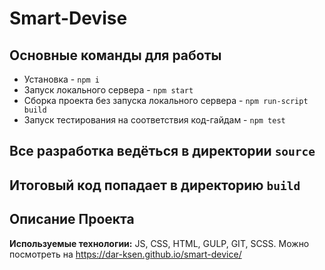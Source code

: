 # Smart-Devise
## Основные команды для работы
* Установка - `npm i`
* Запуск локального сервера - `npm start`
* Сборка проекта без запуска локального сервера - `npm run-script build`
* Запуск тестирования на соответствия код-гайдам - `npm test`

## Все разработка ведёться в директории `source`
## Итоговый код попадает в директорию `build`
## Описание Проекта
__Используемые технологии:__ JS, CSS, HTML, GULP, GIT, SCSS.
Можно посмотреть на https://dar-ksen.github.io/smart-device/
